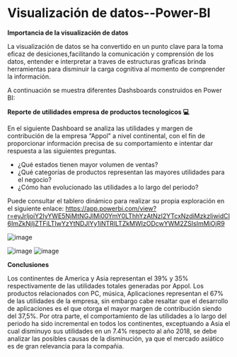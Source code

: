 # Visualización de datos--Power-BI

**Importancia de la visualización de datos**

La visualización de datos se ha convertido en un punto clave para la toma eficaz de desiciones,facilitando la comunicación y comprensión de los datos, entender e interpretar a traves de estructuras graficas brinda herramientas para disminuir la carga cognitiva al momento de comprender la información.

A continuación se muestra diferentes Dashsboards construidos en Power BI:

**Reporte de utilidades empresa de productos tecnologicos 💻**

En el siguiente Dashboard se analiza las utilidades y margen de contribución de la empresa “Appol”  a nivel continental, con el fin de proporcionar información precisa de su comportamiento e intentar dar respuesta a las siguientes preguntas.

- ¿Qué estados tienen mayor volumen de ventas?
- ¿Qué categorías de productos representan las mayores utilidades para el negocio?
- ¿Cómo han evolucionado las utilidades a lo largo del periodo?


Puede consultar el tablero dinámico para realizar su propia exploración en el siguiente enlace: 
https://app.powerbi.com/view?r=eyJrIjoiY2IyYWE5NjMtNGJlMi00YmY0LThhYzAtNzI2YTcxNzdiMzkzIiwidCI6ImZkNjljZTFiLTIwYzYtNDJlYy1iNTRlLTZkMWIzODcwYWM2ZSIsImMiOjR9

![image](https://user-images.githubusercontent.com/105448434/171730548-d8e03ce9-6cf4-4e13-b47f-fe5422db8281.png)

![image](https://user-images.githubusercontent.com/105448434/171729163-3a3bc68c-82e2-4b62-8820-feafc3ef8213.png)
![image](https://user-images.githubusercontent.com/105448434/171730775-f63393db-1ac8-45e8-b59f-d2745d566fa0.png)


**Conclusiones**

Los continentes de America y Asia representan el 39% y 35% respectivamente de las utilidades totales generadas por Appol.
Los productos relacionados con PC, música, Aplicaciones representan el 67% de las utilidades de la empresa, sin embargo cabe resaltar que el desarrollo de aplicaciones es el que otorga el mayor margen de contribución siendo del 37,5%.
Por otra parte, el comportamiento de las utilidades a lo largo del periodo ha sido incremental en todos los continentes, exceptuando a Asia el cual disminuyo sus utilidades en un 7.4% respecto al año 2018, se debe analizar las posibles causas de la disminución, ya que el mercado asiático es de gran relevancia para la compañia.






